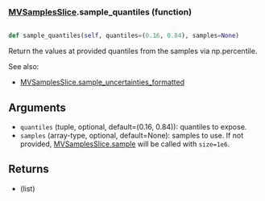 ### [MVSamplesSlice](MVSamplesSlice.md).sample_quantiles (function)


```py

def sample_quantiles(self, quantiles=(0.16, 0.84), samples=None)

```



Return the values at provided quantiles from the samples via np.percentile.

See also:
* [MVSamplesSlice.sample_uncertainties_formatted](MVSamplesSlice.sample_uncertainties_formatted.md)

Arguments
-----------
* `quantiles` (tuple, optional, default=(0.16, 0.84)): quantiles
    to expose.
* `samples` (array-type, optional, default=None): samples to use.  If
    not provided, [MVSamplesSlice.sample](MVSamplesSlice.sample.md) will be called with `size=1e6`.

Returns
------------
* (list)

